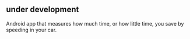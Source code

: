 under development
-----------------

Android app that measures how much time, or how little time, you save by speeding in your car.